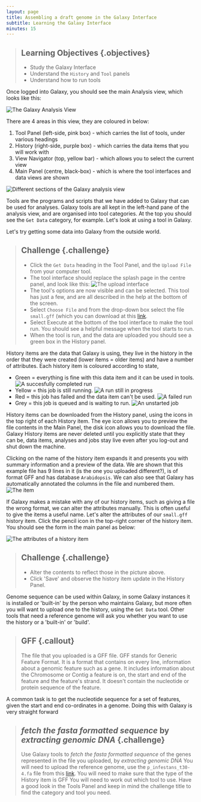 ```yaml
---
layout: page
title: Assembling a draft genome in the Galaxy Interface
subtitle: Learning the Galaxy Interface
minutes: 15
---
```


> ## Learning Objectives {.objectives}
>
> * Study the Galaxy Interface
> * Understand the `History` and `Tool` panels
> * Understand how to run tools
>

Once logged into Galaxy, you should see the main Analysis view, which looks like this:

![The Galaxy Analysis View](img/analysis_view.png)

There are 4 areas in this view, they are coloured in below:

1. Tool Panel (left-side, pink box) - which carries the list of tools, under various headings
2. History (right-side, purple box) - which carries the data items that you will work with
3. View Navigator (top, yellow bar) - which allows you to select the current view
4. Main Panel (centre, black-box) - which is where the tool interfaces and data views are shown

![Different sections of the Galaxy analysis view](img/analysis_view_colored.png)

Tools are the programs and scripts that we have added to Galaxy that can be used for analyses. Galaxy tools are all kept in the left-hand pane of the analysis view, and are organised into tool categories. At the top you should see the `Get Data` category, for example. Let's look at using a tool in Galaxy.

Let's try getting some data into Galaxy from the outside world.

> ## Challenge {.challenge}
> + Click the `Get Data` heading in the Tool Panel, and the `Upload File` from your computer tool.
> + The tool interface should replace the splash page in the centre panel, and look like this:
![The upload interface](img/upload_interface.png)
> +  The tool's options are now visible and can be selected. This tool has just a few, and are all described in the help at the bottom of the screen.
> +  Select `Choose File` and from the drop-down box select the file `small.gff` (which you can download at this [link](data/small.gff).
> +  Select Execute at the bottom of the tool interface to make the tool run. You should see a helpful message when the tool starts to run.
> +  When the tool is run, and the data are uploaded you should see a green box in the History panel.

History items are the data that Galaxy is using, they live in the history in the order that they were created (lower items = older items) and have a number of attributes.
Each history item is coloured according to state,

+  Green = everything is fine with this data item and it can be used in tools.
![A succesfully completed run](img/green.png)
+  Yellow = this job is still running.
![A run still in progress](img/yellow.png)
+  Red = this job has failed and the data item can't be used.
![A failed run](img/red.png)
+  Grey = this job is queued and is waiting to run.
![An unstarted job](img/grey.png)

History items can be downloaded from the History panel, using the icons in the top right of each History item. The eye icon allows you to preview the file contents in the Main Panel, the disk icon allows you to download the file.
Galaxy History items are never deleted until you explicitly state that they can be, data items, analyses and jobs stay live even after you log-out and shut down the machine.

Clicking on the name of the history item expands it and presents you with summary information and a preview of the data.
We are shown that this example file has 9 lines in it (is the one you uploaded different?), is of format GFF and has database `Arabidopsis`. We can also see that Galaxy has automatically annotated the columns in the file and numbered them.
![The item](img/item_close.png)

If Galaxy makes a mistake with any of our history items, such as giving a file the wrong format, we can alter the attributes manually. This is often useful to give the items a useful name. Let's alter the attributes of our `small.gff` history item.
Click the pencil icon in the top-right corner of the history item.
You should see the form in the main panel as below:

![The attributes of a history item](img/attributes.png)

> ## Challenge {.challenge}
> +  Alter the contents to reflect those in the picture above.
> +  Click 'Save' and observe the history item update in the History Panel.

Genome sequence can be used within Galaxy, in some Galaxy instances it is installed or 'built-in' by the person who maintains Galaxy, but more often you will want to upload one to the history, using the `Get Data` tool. Other tools that need a reference genome will ask you whether you want to use the history or a 'built-in' or 'build'.

> ## GFF {.callout}
>The file that you uploaded is a GFF file. GFF stands for Generic Feature Format. It is a format that contains on every line, information about a genomic feature such as a gene. It includes information about the Chromosome or Contig a feature is on, the start and end of the feature and the feature's strand. It doesn't contain the nucleotide or protein sequence of the feature.

A common task is to get the nucleotide sequence for a set of features, given the start and end co-ordinates in a genome. Doing this with Galaxy is very straight forward

> ## *fetch the fasta formatted sequence* by *extracting genomic DNA* {.challenge}
> Use Galaxy tools to *fetch the fasta formatted sequence* of the genes represented in the file you uploaded, by *extracting genomic DNA*
> You will need to upload the reference genome, use the `p_infestans_t30-4.fa` file from this [link](data/p_infestans_t30-4.fa).
> You will need to make sure that the type of the History item is GFF
> You will need to work out which tool to use. Have a good look in the Tools Panel and keep in mind the challenge title to find the category and tool you need.
